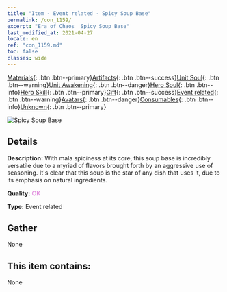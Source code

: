 ```yaml
---
title: "Item - Event related - Spicy Soup Base"
permalink: /con_1159/
excerpt: "Era of Chaos  Spicy Soup Base"
last_modified_at: 2021-04-27
locale: en
ref: "con_1159.md"
toc: false
classes: wide
---
```

 [Materials](/Items/){: .btn .btn--primary}[Artifacts](/Items/Artifacts/){: .btn .btn--success}[Unit Soul](/Items/UnitSoul/){: .btn .btn--warning}[Unit Awakening](/Items/UnitAwakening/){: .btn .btn--danger}[Hero Soul](/Items/HeroSoul/){: .btn .btn--info}[Hero Skill](/Items/HeroSkill/){: .btn .btn--primary}[Gift](/Items/Gift/){: .btn .btn--success}[Event related](/Items/Events/){: .btn .btn--warning}[Avatars](/Items/Avatars/){: .btn .btn--danger}[Consumables](/Items/Consumables/){: .btn .btn--info}[Unknown](/Items/Unknown/){: .btn .btn--primary}

 ![Spicy Soup Base](/images/t/i_8150002.png)

## Details
 **Description:** With mala spiciness at its core, this soup base is incredibly versatile due to a myriad of flavors brought forth by an aggressive use of seasoning. It's clear that this soup is the star of any dish that uses it, due to its emphasis on natural ingredients.

 **Quality:** <span style="color: #DA70D6">OK</span>

 **Type:** Event related

## Gather

  None

## This item contains:

  None

